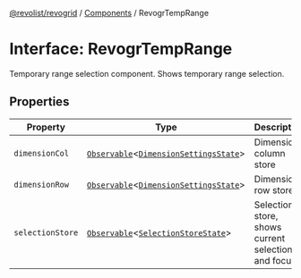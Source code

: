 [@revolist/revogrid](README.md) / [Components](Namespace.Components.md) / RevogrTempRange

# Interface: RevogrTempRange

Temporary range selection component. Shows temporary range selection.

## Properties

| Property | Type | Description | Defined in |
| ------ | ------ | ------ | ------ |
| `dimensionCol` | [`Observable`](TypeAlias.Observable.md)\<[`DimensionSettingsState`](Interface.DimensionSettingsState.md)\> | Dimension column store | [src/components.d.ts:651](https://github.com/revolist/revogrid/blob/3fee8276dedac5f7aa7fa43a0495db32609daeca/src/components.d.ts#L651) |
| `dimensionRow` | [`Observable`](TypeAlias.Observable.md)\<[`DimensionSettingsState`](Interface.DimensionSettingsState.md)\> | Dimension row store | [src/components.d.ts:655](https://github.com/revolist/revogrid/blob/3fee8276dedac5f7aa7fa43a0495db32609daeca/src/components.d.ts#L655) |
| `selectionStore` | [`Observable`](TypeAlias.Observable.md)\<[`SelectionStoreState`](TypeAlias.SelectionStoreState.md)\> | Selection store, shows current selection and focus | [src/components.d.ts:659](https://github.com/revolist/revogrid/blob/3fee8276dedac5f7aa7fa43a0495db32609daeca/src/components.d.ts#L659) |
